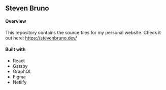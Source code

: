 ## Steven Bruno

#### Overview
This repository contains the source files for my personal website.
Check it out here: https://stevenbruno.dev/

#### Built with 
 - React
 - Gatsby
 - GraphQL
 - Figma
 - Netlify
